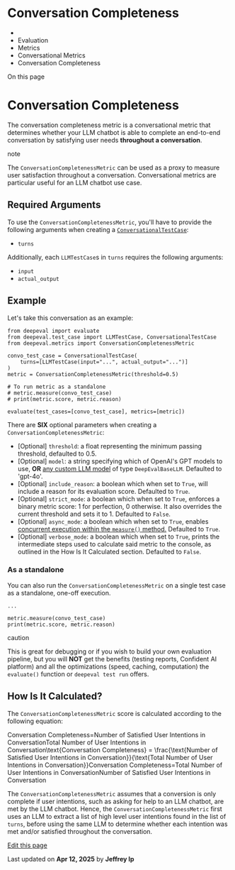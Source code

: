 # Conversation Completeness

  * [](/)
  * Evaluation
  * Metrics
  * Conversational Metrics
  * Conversation Completeness

On this page

# Conversation Completeness

The conversation completeness metric is a conversational metric that determines whether your LLM chatbot is able to complete an end-to-end conversation by satisfying user needs **throughout a conversation**.

note

The `ConversationCompletenessMetric` can be used as a proxy to measure user satisfaction throughout a conversation. Conversational metrics are particular useful for an LLM chatbot use case.

## Required Arguments​

To use the `ConversationCompletenessMetric`, you'll have to provide the following arguments when creating a [`ConversationalTestCase`](/docs/evaluation-test-cases#conversational-test-case):

  * `turns`

Additionally, each `LLMTestCase`s in `turns` requires the following arguments:

  * `input`
  * `actual_output`

## Example​

Let's take this conversation as an example:
    
    
    from deepeval import evaluate  
    from deepeval.test_case import LLMTestCase, ConversationalTestCase  
    from deepeval.metrics import ConversationCompletenessMetric  
      
    convo_test_case = ConversationalTestCase(  
        turns=[LLMTestCase(input="...", actual_output="...")]  
    )  
    metric = ConversationCompletenessMetric(threshold=0.5)  
      
    # To run metric as a standalone  
    # metric.measure(convo_test_case)  
    # print(metric.score, metric.reason)  
      
    evaluate(test_cases=[convo_test_case], metrics=[metric])  
    

There are **SIX** optional parameters when creating a `ConversationCompletenessMetric`:

  * [Optional] `threshold`: a float representing the minimum passing threshold, defaulted to 0.5.
  * [Optional] `model`: a string specifying which of OpenAI's GPT models to use, **OR** [any custom LLM model](/docs/metrics-introduction#using-a-custom-llm) of type `DeepEvalBaseLLM`. Defaulted to 'gpt-4o'.
  * [Optional] `include_reason`: a boolean which when set to `True`, will include a reason for its evaluation score. Defaulted to `True`.
  * [Optional] `strict_mode`: a boolean which when set to `True`, enforces a binary metric score: 1 for perfection, 0 otherwise. It also overrides the current threshold and sets it to 1. Defaulted to `False`.
  * [Optional] `async_mode`: a boolean which when set to `True`, enables [concurrent execution within the `measure()` method.](/docs/metrics-introduction#measuring-metrics-in-async) Defaulted to `True`.
  * [Optional] `verbose_mode`: a boolean which when set to `True`, prints the intermediate steps used to calculate said metric to the console, as outlined in the How Is It Calculated section. Defaulted to `False`.

### As a standalone​

You can also run the `ConversationCompletenessMetric` on a single test case as a standalone, one-off execution.
    
    
    ...  
      
    metric.measure(convo_test_case)  
    print(metric.score, metric.reason)  
    

caution

This is great for debugging or if you wish to build your own evaluation pipeline, but you will **NOT** get the benefits (testing reports, Confident AI platform) and all the optimizations (speed, caching, computation) the `evaluate()` function or `deepeval test run` offers.

## How Is It Calculated?​

The `ConversationCompletenessMetric` score is calculated according to the following equation:

Conversation Completeness=Number of Satisfied User Intentions in ConversationTotal Number of User Intentions in Conversation\text{Conversation Completeness} = \frac{\text{Number of Satisfied User Intentions in Conversation}}{\text{Total Number of User Intentions in Conversation}}Conversation Completeness=Total Number of User Intentions in ConversationNumber of Satisfied User Intentions in Conversation​

The `ConversationCompletenessMetric` assumes that a conversion is only complete if user intentions, such as asking for help to an LLM chatbot, are met by the LLM chatbot. Hence, the `ConversationCompletenessMetric` first uses an LLM to extract a list of high level user intentions found in the list of `turns`, before using the same LLM to determine whether each intention was met and/or satisfied throughout the conversation.

[Edit this page](https://github.com/confident-ai/deepeval/edit/main/docs/docs/metrics-conversation-completeness.mdx)

Last updated on **Apr 12, 2025** by **Jeffrey Ip**
